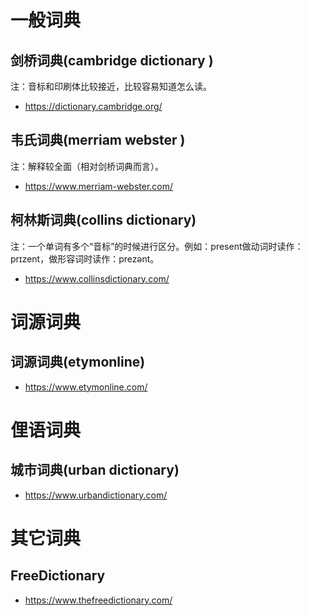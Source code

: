 # 一般词典

## 剑桥词典(cambridge dictionary )

注：音标和印刷体比较接近，比较容易知道怎么读。

- https://dictionary.cambridge.org/

## 韦氏词典(merriam webster )

注：解释较全面（相对剑桥词典而言）。

- https://www.merriam-webster.com/

## 柯林斯词典(collins dictionary)

注：一个单词有多个“音标”的时候进行区分。例如：present做动词时读作：prɪzent，做形容词时读作：prezənt。

- https://www.collinsdictionary.com/

# 词源词典

## 词源词典(etymonline)

- https://www.etymonline.com/

# 俚语词典

## 城市词典(urban dictionary)

- https://www.urbandictionary.com/

# 其它词典

## FreeDictionary

- https://www.thefreedictionary.com/





​       

 
